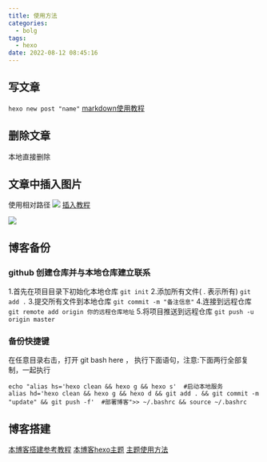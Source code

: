 ```yaml
---
title: 使用方法
categories:
  - bolg
tags:
  - hexo
date: 2022-08-12 08:45:16
---
```


## 写文章
`hexo new post "name"`
[markdown使用教程](https://www.runoob.com/markdown/md-tutorial.html)

## 删除文章
本地直接删除

## 文章中插入图片
使用相对路径
![](image.png)
[插入教程](https://cloud.tencent.com/developer/article/1736563)

![](`SG`MUWC9~5J4X{N}I{I9_8.png)

## 博客备份
### github 创建仓库并与本地仓库建立联系
1.首先在项目目录下初始化本地仓库
`git init`
2.添加所有文件( . 表示所有)
`git add .`
3.提交所有文件到本地仓库
`git commit -m "备注信息"`
4.连接到远程仓库
`git remote add origin 你的远程仓库地址`
5.将项目推送到远程仓库
`git push -u origin master`
### 备份快捷键
在任意目录右击，打开 git bash here ， 执行下面语句，注意:下面两行全部复制，一起执行
```
echo "alias hs='hexo clean && hexo g && hexo s'  #启动本地服务
alias hd='hexo clean && hexo g && hexo d && git add . && git commit -m "update" && git push -f'  #部署博客">> ~/.bashrc && source ~/.bashrc
```


## 博客搭建
[本博客搭建参考教程](https://zhuanlan.zhihu.com/p/111614119)
[本博客hexo主题](https://github.com/yelog/hexo-theme-3-hexo)
[主题使用方法](http://yelog.org/2017/03/23/3-hexo-instruction/)

